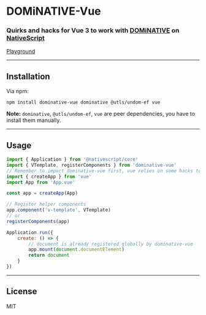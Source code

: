 # DOMiNATIVE-Vue

### **Quirks and hacks for Vue 3 to work with [DOMiNATIVE](https://github.com/SudoMaker/DOMiNATIVE) on [NativeScript](https://nativescript.org/)**

[Playground](https://stackblitz.com/edit/nativescript-dominative-vue-3?file=app/App.vue)

---

## Installation

Via npm:

```shell
npm install dominative-vue dominative @utls/undom-ef vue
```

**Note:** `dominative`, `@utls/undom-ef`, `vue` are peer dependencies, you have to install them manually.

---

## Usage

```js
import { Application } from '@nativescript/core'
import { VTemplate, registerComponents } from 'dominative-vue'
// Remember to import dominative-vue first, vue relies on some hacks to load
import { createApp } from 'vue'
import App from 'App.vue'

const app = createApp(App)

// Register helper components
app.component('v-template', VTemplate)
// or
registerComponents(app)

Application.run({
	create: () => {
		// document is already registered globally by dominative-vue
		app.mount(document.documentElement)
		return document
	}
})

```

---

## License

MIT